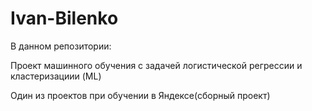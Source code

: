 # Ivan-Bilenko
В данном репозитории:

Проект машинного обучения с задачей логистической регрессии и кластеризациии (ML)

Один из проектов при обучении в Яндексе(сборный проект)
